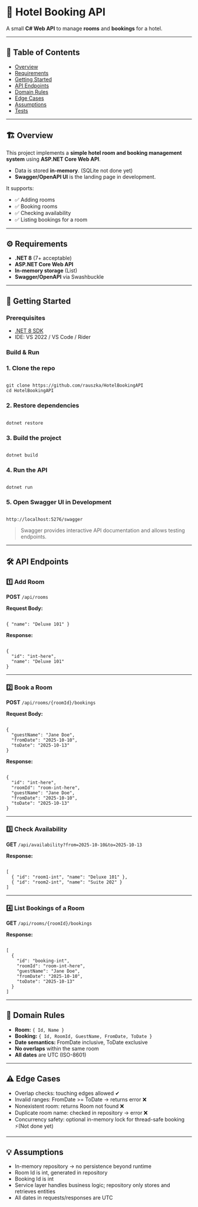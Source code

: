 # 🏨 Hotel Booking API

A small **C# Web API** to manage **rooms** and **bookings** for a hotel.

---

## 📑 Table of Contents

- [Overview](#overview)  
- [Requirements](#requirements)  
- [Getting Started](#getting-started)  
- [API Endpoints](#api-endpoints)  
- [Domain Rules](#domain-rules)  
- [Edge Cases](#edge-cases)  
- [Assumptions](#assumptions)  
- [Tests](#tests)  

---

## 🏗 Overview

This project implements a **simple hotel room and booking management system** using **ASP.NET Core Web API**.  

- Data is stored **in-memory**. (SQLite not done yet)
- **Swagger/OpenAPI UI** is the landing page in development.  

It supports:

- ✅ Adding rooms  
- ✅ Booking rooms  
- ✅ Checking availability  
- ✅ Listing bookings for a room  

---

## ⚙ Requirements

- **.NET 8** (7+ acceptable)  
- **ASP.NET Core Web API**  
- **In-memory storage** (List)  
- **Swagger/OpenAPI** via Swashbuckle  

---

## 🚀 Getting Started

### Prerequisites

- [.NET 8 SDK](https://dotnet.microsoft.com/en-us/download/dotnet/8.0)  
- IDE: VS 2022 / VS Code / Rider  

### Build & Run


### 1. Clone the repo

<pre><code class="bash">
git clone https://github.com/rauszka/HotelBookingAPI
cd HotelBookingAPI
</code></pre>

### 2. Restore dependencies

<pre><code class="bash">
dotnet restore
</code></pre>

### 3. Build the project

<pre><code class="bash">
dotnet build
</code></pre>

### 4. Run the API

<pre><code class="bash">
dotnet run
</code></pre>

### 5. Open Swagger UI in Development

<pre><code class="arduino">
http://localhost:5276/swagger
</code></pre>

> Swagger provides interactive API documentation and allows testing endpoints.

---

## 🛠 API Endpoints

### 1️⃣ Add Room

**POST** `/api/rooms`

**Request Body:**

<pre><code class="json">
{ "name": "Deluxe 101" }
</code></pre>

**Response:**

<pre><code class="json">
{
  "id": "int-here",
  "name": "Deluxe 101"
}
</code></pre>

---

### 2️⃣ Book a Room

**POST** `/api/rooms/{roomId}/bookings`

**Request Body:**

<pre><code class="json">
{
  "guestName": "Jane Doe",
  "fromDate": "2025-10-10",
  "toDate": "2025-10-13"
}
</code></pre>

**Response:**

<pre><code class="json">
{
  "id": "int-here",
  "roomId": "room-int-here",
  "guestName": "Jane Doe",
  "fromDate": "2025-10-10",
  "toDate": "2025-10-13"
}
</code></pre>

---

### 3️⃣ Check Availability

**GET** `/api/availability?from=2025-10-10&to=2025-10-13`

**Response:**

<pre><code class="json">
[
  { "id": "room1-int", "name": "Deluxe 101" },
  { "id": "room2-int", "name": "Suite 202" }
]
</code></pre>

---

### 4️⃣ List Bookings of a Room

**GET** `/api/rooms/{roomId}/bookings`

**Response:**

<pre><code class="json">
[
  {
    "id": "booking-int",
    "roomId": "room-int-here",
    "guestName": "Jane Doe",
    "fromDate": "2025-10-10",
    "toDate": "2025-10-13"
  }
]
</code></pre>

---

## 📌 Domain Rules

- **Room:** `{ Id, Name }`  
- **Booking:** `{ Id, RoomId, GuestName, FromDate, ToDate }`  
- **Date semantics:** FromDate inclusive, ToDate exclusive  
- **No overlaps** within the same room  
- **All dates** are UTC (ISO-8601)  

---

## ⚠ Edge Cases

- Overlap checks: touching edges allowed ✔  
- Invalid ranges: FromDate >= ToDate → returns error ❌  
- Nonexistent room: returns Room not found ❌  
- Duplicate room name: checked in repository → error ❌  
- Concurrency safety: optional in-memory lock for thread-safe booking ⚡(Not done yet)  

---

## 💡 Assumptions

- In-memory repository → no persistence beyond runtime  
- Room Id is int, generated in repository  
- Booking Id is int  
- Service layer handles business logic; repository only stores and retrieves entities  
- All dates in requests/responses are UTC  
